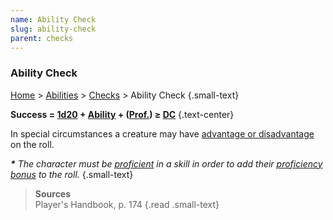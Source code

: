 ```yaml
---
name: Ability Check
slug: ability-check
parent: checks
---
```

### Ability Check
[Home](dm-operations-center) > [Abilities](abilities) > [Checks](checks) > Ability Check {.small-text}

**Success = [1d20](/roll/1d20) + [Ability](ability-modifier) + ([Prof.](proficiency-bonus)) ≥ [DC](difficulty-class)** {.text-center}

In special circumstances a creature may have [advantage or disadvantage](advantage-disadvantage) on the roll.

***\*** The character must be [proficient](proficiency-bonus) in a skill in order to add their [proficiency bonus](proficiency-bonus) to the roll.* {.small-text}

> **Sources** <br/>
> Player's Handbook, p. 174
{.read .small-text}
